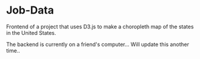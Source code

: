 Job-Data
========

Frontend of a project that uses D3.js to make a choropleth map of the states in the United States.

The backend is currently on a friend's computer... Will update this another time..
